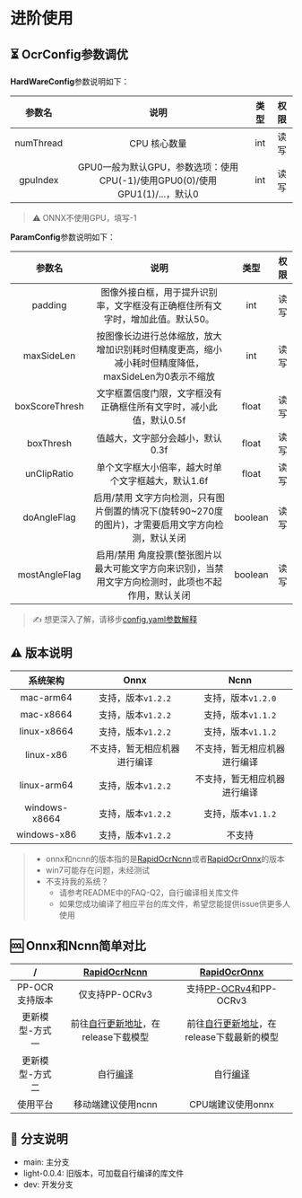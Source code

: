 # 进阶使用

## :hourglass_flowing_sand: OcrConfig参数调优

**HardWareConfig**参数说明如下：

|  参数名   |                             说明                             | 类型 | 权限 |
| :-------: | :----------------------------------------------------------: | :--: | :--: |
| numThread |                         CPU 核心数量                         | int  | 读写 |
| gpuIndex  | GPU0一般为默认GPU，参数选项：使用CPU(-1)/使用GPU0(0)/使用GPU1(1)/...，默认0 | int  | 读写 |

> ⚠️ ONNX不使用GPU，填写-1

**ParamConfig**参数说明如下：

|     参数名     |                             说明                             |  类型   | 权限 |
| :------------: | :----------------------------------------------------------: | :-----: | :--: |
|    padding     | 图像外接白框，用于提升识别率，文字框没有正确框住所有文字时，增加此值。默认50。 |   int   | 读写 |
|   maxSideLen   | 按图像长边进行总体缩放，放大增加识别耗时但精度更高，缩小减小耗时但精度降低，maxSideLen为0表示不缩放 |   int   | 读写 |
| boxScoreThresh | 文字框置信度门限，文字框没有正确框住所有文字时，减小此值，默认0.5f |  float  | 读写 |
|   boxThresh    |               值越大，文字部分会越小，默认0.3f               |  float  | 读写 |
|  unClipRatio   |      单个文字框大小倍率，越大时单个文字框越大，默认1.6f      |  float  | 读写 |
|  doAngleFlag   | 启用/禁用 文字方向检测，只有图片倒置的情况下(旋转90~270度的图片)，才需要启用文字方向检测，默认关闭 | boolean | 读写 |
| mostAngleFlag  | 启用/禁用 角度投票(整张图片以最大可能文字方向来识别)，当禁用文字方向检测时，此项也不起作用，默认关闭 | boolean | 读写 |

> ✍️ 想更深入了解，请移步[config.yaml参数解释](https://rapidai.github.io/RapidOCRDocs/docs/blog/02_config_parameter/)


## ⚠️ 版本说明

|    系统架构    |             Onnx             |             Ncnn             |
| :------------: | :--------------------------: | :--------------------------: |
|   mac-arm64    |      支持，版本`v1.2.2`      |      支持，版本`v1.2.0`      |
|   mac-x8664   |      支持，版本`v1.2.2`      |      支持，版本`v1.1.2`      |
|  linux-x8664  |      支持，版本`v1.2.2`      |      支持，版本`v1.1.2`      |
|   linux-x86    | 不支持，暂无相应机器进行编译 | 不支持，暂无相应机器进行编译 |
|  linux-arm64   |      支持，版本`v1.2.2`      | 不支持，暂无相应机器进行编译 |
| windows-x8664 |      支持，版本`v1.2.2`      |      支持，版本`v1.1.2`      |
|  windows-x86   |      支持，版本`v1.2.2`      |            不支持            |

> - onnx和ncnn的版本指的是[RapidOcrNcnn](https://github.com/RapidAI/RapidOcrNcnn)或者[RapidOcrOnnx](https://github.com/RapidAI/RapidOcrOnnx)的版本
> - win7可能存在问题，未经测试
> - 不支持我的系统？
>   - 请参考README中的FAQ-Q2，自行编译相关库文件
>   - 如果您成功编译了相应平台的库文件，希望您能提供issue供更多人使用

## 🆒 Onnx和Ncnn简单对比

|        /        |   [RapidOcrNcnn](https://github.com/RapidAI/RapidOcrNcnn)    |   [RapidOcrOnnx](https://github.com/RapidAI/RapidOcrOnnx)    |
| :-------------: | :----------------------------------------------------------: | :----------------------------------------------------------: |
| PP-OCR支持版本  |                        仅支持PP-OCRv3                        | 支持[PP-OCRv4](https://github.com/PaddlePaddle/PaddleOCR/blob/release/2.7/doc/doc_ch/PP-OCRv4_introduction.md)和PP-OCRv3 |
| 更新模型-方式一 | 前往[自行更新地址](https://github.com/RapidAI/RapidOcrNcnn)，在release下载模型 | 前往[自行更新地址](https://github.com/RapidAI/RapidOcrOnnx)，在release下载最新的模型 |
| 更新模型-方式二 |                 自行[编译](./COMPILE_LIB.md)                 |                 自行[编译](./COMPILE_LIB.md)                 |
|    使用平台     |                      移动端建议使用ncnn                      |                      CPU端建议使用onnx                       |

## :saxophone: 分支说明

- main: 主分支
- light-0.0.4: 旧版本，可加载自行编译的库文件
- dev: 开发分支
